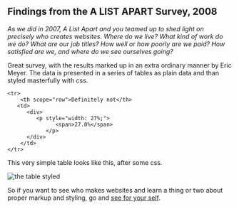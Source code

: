 <article><h2>Findings from the A LIST APART Survey, 2008</h2><p><em>As we did in 2007, A List Apart and you teamed up to shed light on precisely who creates websites. Where do we live? What kind of work do we do? What are our job titles? How well or how poorly are we paid? How satisfied are we, and where do we see ourselves going?</em></p><p>Great survey, with the results marked up in an extra ordinary manner by Eric Meyer. The data is presented in a series of tables as plain data and than styled masterfully with css.</p><pre><code>&#60;tr&#62;<br />	&#60;th scope="row"&#62;Definitely not&#60;/th&#62;<br />	&#60;td&#62;<br />		&#60;div&#62;<br />			&#60;p style="width: 27%;"&#62;<br />				&#60;span&#62;27.0%&#60;/span&#62;<br />			&#60;/p&#62;<br />		&#60;/div&#62;<br />	&#60;/td&#62;<br />&#60;/tr&#62;</code></pre><p>This very simple table looks like this, after some css.</p><img src="http://wnas.nl/files/img/table-ala.png" alt="the table styled" ><p>So if you want to see who makes websites and learn a thing or two about proper markup and styling, go and <a href="http://aneventapart.com/alasurvey2008/">see for your self</a>.</p></article>